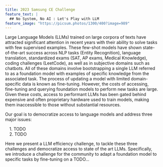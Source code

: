 ```yaml
---
title: 2023 Samsung CE Challenge
feature_text: |
  ## No System, No AI : Let's Play with LLM
feature_image: "https://picsum.photos/1300/400?image=989"
---
```


Large Language Models (LLMs) trained on large corpora of texts have attracted significant attention in recent years with their ability to solve tasks with few supervised examples. These few-shot models have shown state-of-the-art success across NLP tasks (Entity Recognition), language translation, standardized exams (SAT, AP exams, Medical Knowledge), coding challenges (LeetCode), as well as in subjective domains such as chatbots. All of these domains involve bootstrapping a single LLM referred to as a foundation model with examples of specific knowledge from the associated task. The process of updating a model with limited domain-specific data is known as fine-tuning. However, the costs of accessing, fine-tuning and querying foundation models to perform new tasks are large. Given these costs, access to performant LLMs has been gated behind expensive and often proprietary hardware used to train models, making them inaccessible to those without substantial resources.


Our goal is to democratize access to language models and address three major issues:

 1. TODO  
 2. TODO

Here we present a LLM efficiency challenge, to tackle these three challenges and democratize access to state of the art LLMs. Specifically, we introduce a challenge for the community to adapt a foundation model to specific tasks by fine-tuning on a TODO...